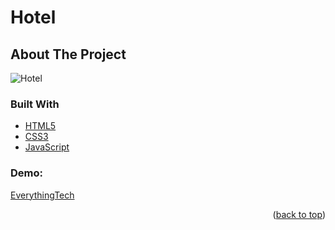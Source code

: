 # Hotel
<div id="top"></div>




<!-- ABOUT THE PROJECT -->
## About The Project

![Hotel](https://user-images.githubusercontent.com/42435299/161773049-acfd34b6-3b2b-4aa7-a79c-31578f33b954.png)




### Built With

* [HTML5](https://google.com/)
* [CSS3](https://google.com/)
* [JavaScript](https://google.com/)

### Demo:
[EverythingTech](https://gcodiac.github.io/Hote-Template/)

<p align="right">(<a href="#top">back to top</a>)</p>
